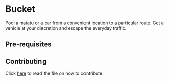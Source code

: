 # Bucket  

Pool a matatu or a car from a convenient location to a particular route. Get a vehicle at your discretion and escape the everyday traffic.  

## Pre-requisites  
 
## Contributing
 Click [here](CONTRIBUTIG.md) to read the file on how to contribute.
